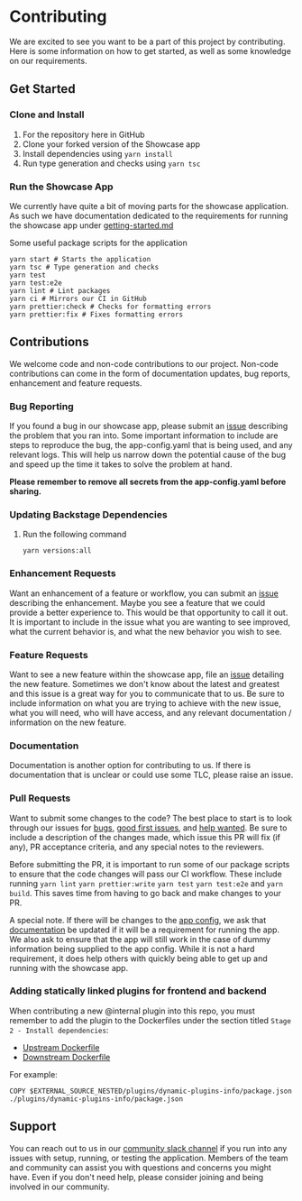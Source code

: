 # Contributing

We are excited to see you want to be a part of this project by contributing. Here is some information on how to get started, as well as some knowledge on our requirements.

## Get Started

### Clone and Install

1. For the repository here in GitHub
2. Clone your forked version of the Showcase app
3. Install dependencies using `yarn install`
4. Run type generation and checks using `yarn tsc`

### Run the Showcase App

We currently have quite a bit of moving parts for the showcase application. As such we have documentation dedicated to the requirements for running the showcase app under [getting-started.md](https://github.com/janus-idp/backstage-showcase/blob/main/showcase-docs/getting-started.md)

Some useful package scripts for the application

```shell
yarn start # Starts the application
yarn tsc # Type generation and checks
yarn test
yarn test:e2e
yarn lint # Lint packages
yarn ci # Mirrors our CI in GitHub
yarn prettier:check # Checks for formatting errors
yarn prettier:fix # Fixes formatting errors
```

## Contributions

We welcome code and non-code contributions to our project. Non-code contributions can come in the form of documentation updates, bug reports, enhancement and feature requests.

### Bug Reporting

If you found a bug in our showcase app, please submit an [issue](https://github.com/janus-idp/backstage-showcase/issues/new?assignees=&labels=kind%2Fbug%2Cstatus%2Ftriage&template=bug.md) describing the problem that you ran into. Some important information to include are steps to reproduce the bug, the app-config.yaml that is being used, and any relevant logs. This will help us narrow down the potential cause of the bug and speed up the time it takes to solve the problem at hand.

**Please remember to remove all secrets from the app-config.yaml before sharing.**

### Updating Backstage Dependencies

1. Run the following command

   ```console
   yarn versions:all
   ```

### Enhancement Requests

Want an enhancement of a feature or workflow, you can submit an [issue](https://github.com/janus-idp/backstage-showcase/issues/new?assignees=&labels=kind%2Fenhancement%2Cstatus%2Ftriage&template=enhancement.md) describing the enhancement. Maybe you see a feature that we could provide a better experience to. This would be that opportunity to call it out. It is important to include in the issue what you are wanting to see improved, what the current behavior is, and what the new behavior you wish to see.

### Feature Requests

Want to see a new feature within the showcase app, file an [issue](https://github.com/janus-idp/backstage-showcase/issues/new?assignees=&labels=kind%2Ffeature%2Cstatus%2Ftriage&template=feature.md) detailing the new feature. Sometimes we don't know about the latest and greatest and this issue is a great way for you to communicate that to us. Be sure to include information on what you are trying to achieve with the new issue, what you will need, who will have access, and any relevant documentation / information on the new feature.

### Documentation

Documentation is another option for contributing to us. If there is documentation that is unclear or could use some TLC, please raise an issue.

### Pull Requests

Want to submit some changes to the code? The best place to start is to look through our issues for [bugs](https://github.com/janus-idp/backstage-showcase/issues?q=is%3Aopen+is%3Aissue+label%3Akind%2Fbug), [good first issues](https://github.com/janus-idp/backstage-showcase/issues?q=is%3Aopen+is%3Aissue+label%3A%22good+first+issue%22), and [help wanted](https://github.com/janus-idp/backstage-showcase/issues?q=is%3Aopen+is%3Aissue+label%3A%22help+wanted%22). Be sure to include a description of the changes made, which issue this PR will fix (if any), PR acceptance criteria, and any special notes to the reviewers.

Before submitting the PR, it is important to run some of our package scripts to ensure that the code changes will pass our CI workflow. These include running `yarn lint` `yarn prettier:write` `yarn test` `yarn test:e2e` and `yarn build`. This saves time from having to go back and make changes to your PR.

A special note. If there will be changes to the [app config](https://github.com/janus-idp/backstage-showcase/blob/main/app-config.yaml), we ask that [documentation](https://github.com/janus-idp/backstage-showcase/blob/main/showcase-docs/getting-started.md) be updated if it will be a requirement for running the app. We also ask to ensure that the app will still work in the case of dummy information being supplied to the app config. While it is not a hard requirement, it does help others with quickly being able to get up and running with the showcase app.

### Adding statically linked plugins for frontend and backend

When contributing a new @internal plugin into this repo, you must remember to add the plugin to the Dockerfiles under the section titled `Stage 2 - Install dependencies`:

- [Upstream Dockerfile](.rhdh/docker/Dockerfile)
- [Downstream Dockerfile](docker/Dockerfile)

For example:

```
COPY $EXTERNAL_SOURCE_NESTED/plugins/dynamic-plugins-info/package.json ./plugins/dynamic-plugins-info/package.json
```

## Support

You can reach out to us in our [community slack channel](https://join.slack.com/t/janus-idp/shared_invite/zt-1pxtehxom-fCFtF9rRe3vFqUiFFeAkmg) if you run into any issues with setup, running, or testing the application. Members of the team and community can assist you with questions and concerns you might have. Even if you don't need help, please consider joining and being involved in our community.
